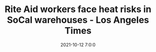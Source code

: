 ---
"title": "Rite Aid workers face heat risks in SoCal warehouses - Los Angeles Times"
"date": "2021-10-12 7:0:0"
"feed_name": "GOOGLENEWSINDUSTRIAL"
"feed_website": "https://news.google.com/search?q=industrial%2Bincident&hl=en-US&gl=US&ceid=US:en"
"feed_rss": "https://news.google.com/rss/search?q=industrial%2Bincident&hl=en-US&gl=US&ceid=US:en"
"link": "https://www.latimes.com/environment/story/2021-10-12/heat-risk-rite-aid-workers-southern-california-warehouse"
"source": "{'href': 'https://www.latimes.com', 'title': 'Los Angeles Times'}"
"file": "_posts/2021-1-1-7b5b8f32e845595615d42a83c298e32a11e1fd1a.md"
"accident": "0"
"drilling": "0"
"dead": "0"
"injured": "0"
"arrested": "0"
"place": "unknown place"
"where": "unknown site"
"causes": "unknown"
"place_uri": "unknown place"
---